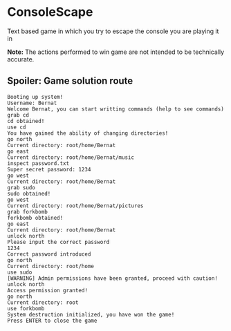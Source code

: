 # ConsoleScape

Text based game in which you try to escape the console you are playing it in

**Note:** The actions performed to win game are not intended to be technically accurate.


## Spoiler: Game solution route
```
Booting up system!
Username: Bernat
Welcome Bernat, you can start writting commands (help to see commands)
grab cd
cd obtained!
use cd
You have gained the ability of changing directories!
go north
Current directory: root/home/Bernat
go east
Current directory: root/home/Bernat/music
inspect password.txt
Super secret password: 1234
go west
Current directory: root/home/Bernat
grab sudo
sudo obtained!
go west
Current directory: root/home/Bernat/pictures
grab forkbomb
forkbomb obtained!
go east
Current directory: root/home/Bernat
unlock north
Please input the correct password
1234
Correct password introduced
go north
Current directory: root/home
use sudo
[WARNING] Admin permissions have been granted, proceed with caution!
unlock north
Access permission granted!
go north
Current directory: root
use forkbomb
System destruction initialized, you have won the game!
Press ENTER to close the game
```
